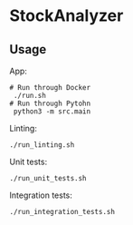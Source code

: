 # StockAnalyzer

## Usage 

App:
```shell
# Run through Docker 
 ./run.sh 
# Run through Pytohn
 python3 -m src.main 
 ```

Linting:
```shell
./run_linting.sh 
```

Unit tests:
```shell
./run_unit_tests.sh 
```
Integration tests:
```shell
./run_integration_tests.sh 
```